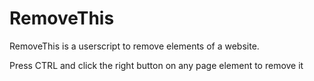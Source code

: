 RemoveThis
==========
RemoveThis is a userscript to remove elements of a website.

Press CTRL and click the right button on any page element to remove it
